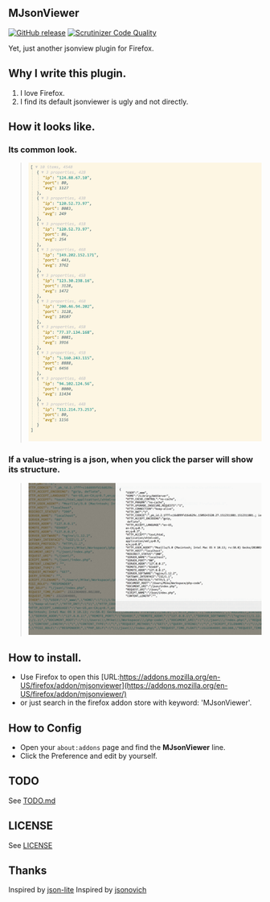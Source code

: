 MJsonViewer
---
[![GitHub release](https://img.shields.io/badge/release-v2.1-green.svg)](https://github.com/MikeCoder/MJsonViewer)
[![Scrutinizer Code Quality](https://scrutinizer-ci.com/g/MikeCoder/MJsonViewer/badges/quality-score.png?b=master)](https://scrutinizer-ci.com/g/MikeCoder/MJsonViewer/?branch=master)

Yet, just another jsonview plugin for Firefox.

## Why I write this plugin.
1. I love Firefox.
2. I find its default jsonviewer is ugly and not directly.

## How it looks like.
### Its common look.
> ![Appearance](./images/image.jpeg)
### If a value-string is a json, when you click the parser will show its structure.
> ![JSON Preview](./images/jsonpreview.png)

## How to install.
+ Use Firefox to open this [URL:https://addons.mozilla.org/en-US/firefox/addon/mjsonviewer](https://addons.mozilla.org/en-US/firefox/addon/mjsonviewer/)
+ or just search in the firefox addon store with keyword: 'MJsonViewer'.

## How to Config
+ Open your `about:addons` page and find the **MJsonViewer** line.
+ Click the Preference and edit by yourself.

## TODO
See [TODO.md](./TODO.md)

## LICENSE
See [LICENSE](./LICENSE)

## Thanks
Inspired by [json-lite](https://github.com/lauriro/json-lite)
Inspired by [jsonovich](https://github.com/JSONovich/jsonovich)
